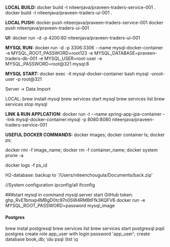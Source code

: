 **LOCAL BUILD:**
docker build -t niteenjava/praveen-traders-service-001 .
docker build -t niteenjava/praveen-traders-ui-001 .

**LOCAL PUSH:**
docker push niteenjava/praveen-traders-service-001
docker push niteenjava/praveen-traders-ui-001

**UI:**
docker run -d -p 4200:80 niteenjava/praveen-traders-ui-001

**MYSQL RUN:**
docker run -d -p 3306:3306 --name mysql-docker-container -e MYSQL_ROOT_PASSWORD=root123 -e MYSQL_DATABASE=praveen-traders-db-001 -e MYSQL_USER=root-user -e MYSQL_PASSWORD=root@321 mysql:8

**MYSQL START:**
docker exec -it mysql-docker-container bash
mysql -uroot-user -p
root@321

Server -> Data Import

LOCAL:
brew install mysql
brew services start mysql
brew services list
brew services stop mysql

**LINK & RUN APPLCATION:**
docker run -t --name spring-app-jpa-container --link mysql-docker-container:mysql -p 8080:8080 niteenjava/praveen-traders-service-001


**USEFUL DOCKER COMMANDS:**
docker images;
docker container ls;
docker ps;

docker rmi -f image_name;
docker rm -f container_name;
docker system prune -a

docker logs -f ps_id

H2-database:
backup to '/Users/niteenchougula/Documents/back.zip'

//System configuration
ipconfig/all
ifconfig


###start mysql in command
mysql.server start
GitHub token: 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
docker run -e MYSQL_ROOT_PASSWORD=password mysql_image


#### Postgres
brew instal postgresql
brew services list
brew services start postgresql
pqsl	postgres
create role app_user with login password 'app_user';
create database book_db;
\du
psql
\list
\q